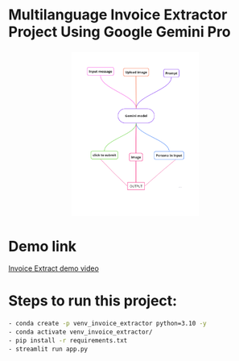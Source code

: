 # Multilanguage Invoice Extractor Project Using Google Gemini Pro



###
<p align="center">
  <img src="https://github.com/AIWalaBro/GenAI_Projects/blob/main/Multilanguage_Invoice_Extractor_using_GoogleGeminiPro/mind_map1_page-0001.jpg" width=50% height=50%>
</p>

# Demo link
[Invoice Extract demo video](https://www.loom.com/share/433e1e2ab3094bcda125eb62021405dd?sid=3f594751-a75d-4950-b727-5806282d347d)


# Steps to run this project:
```bash
- conda create -p venv_invoice_extractor python=3.10 -y
- conda activate venv_invoice_extractor/
- pip install -r requirements.txt
- streamlit run app.py
```